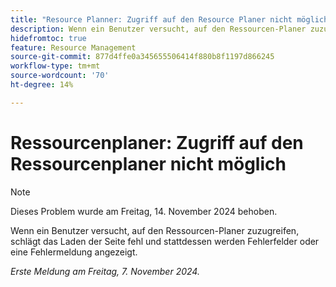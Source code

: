 ```yaml
---
title: "Resource Planner: Zugriff auf den Resource Planer nicht möglich"
description: Wenn ein Benutzer versucht, auf den Ressourcen-Planer zuzugreifen, schlägt das Laden der Seite fehl und stattdessen werden Fehlerfelder oder eine Fehlermeldung angezeigt.
hidefromtoc: true
feature: Resource Management
source-git-commit: 877d4ffe0a345655506414f880b8f1197d866245
workflow-type: tm+mt
source-wordcount: '70'
ht-degree: 14%

---
```


# Ressourcenplaner: Zugriff auf den Ressourcenplaner nicht möglich

>[!NOTE]
>
>Dieses Problem wurde am Freitag, 14. November 2024 behoben.

Wenn ein Benutzer versucht, auf den Ressourcen-Planer zuzugreifen, schlägt das Laden der Seite fehl und stattdessen werden Fehlerfelder oder eine Fehlermeldung angezeigt.

_Erste Meldung am Freitag, 7. November 2024._
